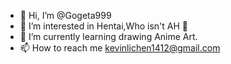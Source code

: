 - 👋 Hi, I’m @Gogeta999
- 👀 I’m interested in Hentai,Who isn't AH 🧐
- 🌱 I’m currently learning drawing Anime Art.
- 📫 How to reach me kevinlichen1412@gmail.com

<!---
Gogeta999/Gogeta999 is a ✨ special ✨ repository because its `README.md` (this file) appears on your GitHub profile.
You can click the Preview link to take a look at your changes.
--->
